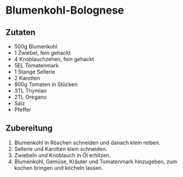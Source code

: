 # Blumenkohl-Bolognese

## Zutaten

- 500g Blumenkohl
- 1 Zwiebel, fein gehackt
- 4 Knoblauchzehen, fein gehackt
- 5EL Tomatenmark
- 1 Stange Sellerie
- 2 Karotten
- 800g Tomaten in Stücken
- 3TL Thymian
- 2TL Oregano
- Salz
- Pfeffer

## Zubereitung

1. Blumenkohl in Röschen schneiden und danach klein reiben.
2. Sellerie und Karotten klein schneiden.
2. Zwiebeln und Knoblauch in Öl erhitzen.
3. Blumenkohl, Gemüse, Kräuter und Tomatenmark hinzugeben, zum kochen bringen und köcheln lassen.